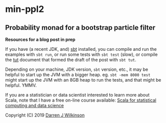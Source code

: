 # min-ppl2

## Probability monad for a bootstrap particle filter

**Resources for a blog post in prep**

If you have (a recent JDK, and) [sbt](https://www.scala-sbt.org/) installed, you can compile and run the examples with `sbt run`, or run some tests with `sbt test` (slow), or compile the [tut](http://tpolecat.github.io/tut/) document that formed the draft of the post with `sbt tut`.

Depending on your machine, JDK version, `sbt` version, etc., it may be helpful to start up the JVM with a bigger heap. eg. `sbt -mem 8000 test` might start up the JVM with an 8GB heap to run the tests, and that might be helpful. YMMV.

If you are a statistician or data scientist interested to learn more about Scala, note that I have a free on-line course available: [Scala for statistical computing and data science](https://github.com/darrenjw/scala-course/blob/master/StartHere.md)


Copyright (C) 2019 [Darren J Wilkinson](https://darrenjw.github.io/)

